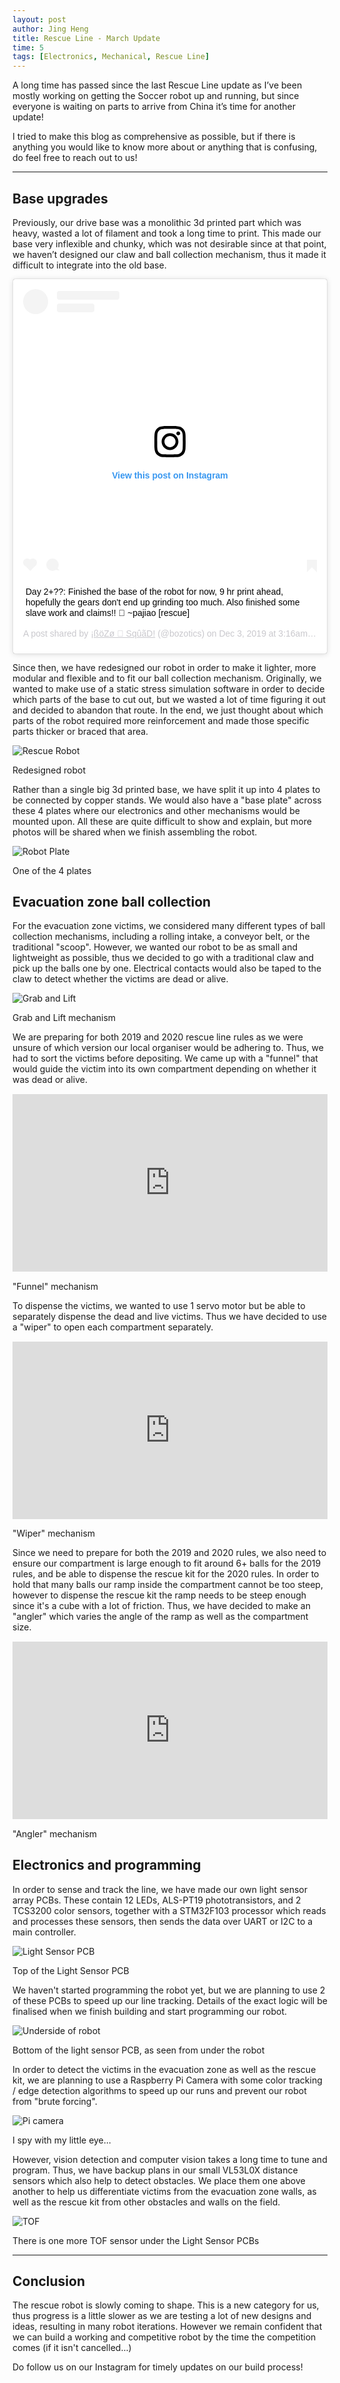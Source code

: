 ```yaml
---
layout: post
author: Jing Heng
title: Rescue Line - March Update
time: 5
tags: [Electronics, Mechanical, Rescue Line]
---
```

A long time has passed since the last Rescue Line update as I’ve been mostly working on getting the Soccer robot up and running, but since everyone is waiting on parts to arrive from China it’s time for another update!

I tried to make this blog as comprehensive as possible, but if there is anything you would like to know more about or anything that is confusing, do feel free to reach out to us!

---

## Base upgrades

Previously, our drive base was a monolithic 3d printed part which was heavy, wasted a lot of filament and took a long time to print. This made our base very inflexible and chunky, which was not desirable since at that point, we haven’t designed our claw and ball collection mechanism, thus it made it difficult to integrate into the old base.

<blockquote class="instagram-media" data-instgrm-captioned data-instgrm-permalink="https://www.instagram.com/p/B5m7bQgHkDa/?utm_source=ig_embed&amp;utm_campaign=loading" data-instgrm-version="12" style=" background:#FFF; border:0; border-radius:3px; box-shadow:0 0 1px 0 rgba(0,0,0,0.5),0 1px 10px 0 rgba(0,0,0,0.15); margin: 1px; max-width:540px; min-width:326px; padding:0; width:99.375%; width:-webkit-calc(100% - 2px); width:calc(100% - 2px);"><div style="padding:16px;"> <a href="https://www.instagram.com/p/B5m7bQgHkDa/?utm_source=ig_embed&amp;utm_campaign=loading" style=" background:#FFFFFF; line-height:0; padding:0 0; text-align:center; text-decoration:none; width:100%;" target="_blank"> <div style=" display: flex; flex-direction: row; align-items: center;"> <div style="background-color: #F4F4F4; border-radius: 50%; flex-grow: 0; height: 40px; margin-right: 14px; width: 40px;"></div> <div style="display: flex; flex-direction: column; flex-grow: 1; justify-content: center;"> <div style=" background-color: #F4F4F4; border-radius: 4px; flex-grow: 0; height: 14px; margin-bottom: 6px; width: 100px;"></div> <div style=" background-color: #F4F4F4; border-radius: 4px; flex-grow: 0; height: 14px; width: 60px;"></div></div></div><div style="padding: 19% 0;"></div> <div style="display:block; height:50px; margin:0 auto 12px; width:50px;"><svg width="50px" height="50px" viewBox="0 0 60 60" version="1.1" xmlns="https://www.w3.org/2000/svg" xmlns:xlink="https://www.w3.org/1999/xlink"><g stroke="none" stroke-width="1" fill="none" fill-rule="evenodd"><g transform="translate(-511.000000, -20.000000)" fill="#000000"><g><path d="M556.869,30.41 C554.814,30.41 553.148,32.076 553.148,34.131 C553.148,36.186 554.814,37.852 556.869,37.852 C558.924,37.852 560.59,36.186 560.59,34.131 C560.59,32.076 558.924,30.41 556.869,30.41 M541,60.657 C535.114,60.657 530.342,55.887 530.342,50 C530.342,44.114 535.114,39.342 541,39.342 C546.887,39.342 551.658,44.114 551.658,50 C551.658,55.887 546.887,60.657 541,60.657 M541,33.886 C532.1,33.886 524.886,41.1 524.886,50 C524.886,58.899 532.1,66.113 541,66.113 C549.9,66.113 557.115,58.899 557.115,50 C557.115,41.1 549.9,33.886 541,33.886 M565.378,62.101 C565.244,65.022 564.756,66.606 564.346,67.663 C563.803,69.06 563.154,70.057 562.106,71.106 C561.058,72.155 560.06,72.803 558.662,73.347 C557.607,73.757 556.021,74.244 553.102,74.378 C549.944,74.521 548.997,74.552 541,74.552 C533.003,74.552 532.056,74.521 528.898,74.378 C525.979,74.244 524.393,73.757 523.338,73.347 C521.94,72.803 520.942,72.155 519.894,71.106 C518.846,70.057 518.197,69.06 517.654,67.663 C517.244,66.606 516.755,65.022 516.623,62.101 C516.479,58.943 516.448,57.996 516.448,50 C516.448,42.003 516.479,41.056 516.623,37.899 C516.755,34.978 517.244,33.391 517.654,32.338 C518.197,30.938 518.846,29.942 519.894,28.894 C520.942,27.846 521.94,27.196 523.338,26.654 C524.393,26.244 525.979,25.756 528.898,25.623 C532.057,25.479 533.004,25.448 541,25.448 C548.997,25.448 549.943,25.479 553.102,25.623 C556.021,25.756 557.607,26.244 558.662,26.654 C560.06,27.196 561.058,27.846 562.106,28.894 C563.154,29.942 563.803,30.938 564.346,32.338 C564.756,33.391 565.244,34.978 565.378,37.899 C565.522,41.056 565.552,42.003 565.552,50 C565.552,57.996 565.522,58.943 565.378,62.101 M570.82,37.631 C570.674,34.438 570.167,32.258 569.425,30.349 C568.659,28.377 567.633,26.702 565.965,25.035 C564.297,23.368 562.623,22.342 560.652,21.575 C558.743,20.834 556.562,20.326 553.369,20.18 C550.169,20.033 549.148,20 541,20 C532.853,20 531.831,20.033 528.631,20.18 C525.438,20.326 523.257,20.834 521.349,21.575 C519.376,22.342 517.703,23.368 516.035,25.035 C514.368,26.702 513.342,28.377 512.574,30.349 C511.834,32.258 511.326,34.438 511.181,37.631 C511.035,40.831 511,41.851 511,50 C511,58.147 511.035,59.17 511.181,62.369 C511.326,65.562 511.834,67.743 512.574,69.651 C513.342,71.625 514.368,73.296 516.035,74.965 C517.703,76.634 519.376,77.658 521.349,78.425 C523.257,79.167 525.438,79.673 528.631,79.82 C531.831,79.965 532.853,80.001 541,80.001 C549.148,80.001 550.169,79.965 553.369,79.82 C556.562,79.673 558.743,79.167 560.652,78.425 C562.623,77.658 564.297,76.634 565.965,74.965 C567.633,73.296 568.659,71.625 569.425,69.651 C570.167,67.743 570.674,65.562 570.82,62.369 C570.966,59.17 571,58.147 571,50 C571,41.851 570.966,40.831 570.82,37.631"></path></g></g></g></svg></div><div style="padding-top: 8px;"> <div style=" color:#3897f0; font-family:Arial,sans-serif; font-size:14px; font-style:normal; font-weight:550; line-height:18px;"> View this post on Instagram</div></div><div style="padding: 12.5% 0;"></div> <div style="display: flex; flex-direction: row; margin-bottom: 14px; align-items: center;"><div> <div style="background-color: #F4F4F4; border-radius: 50%; height: 12.5px; width: 12.5px; transform: translateX(0px) translateY(7px);"></div> <div style="background-color: #F4F4F4; height: 12.5px; transform: rotate(-45deg) translateX(3px) translateY(1px); width: 12.5px; flex-grow: 0; margin-right: 14px; margin-left: 2px;"></div> <div style="background-color: #F4F4F4; border-radius: 50%; height: 12.5px; width: 12.5px; transform: translateX(9px) translateY(-18px);"></div></div><div style="margin-left: 8px;"> <div style=" background-color: #F4F4F4; border-radius: 50%; flex-grow: 0; height: 20px; width: 20px;"></div> <div style=" width: 0; height: 0; border-top: 2px solid transparent; border-left: 6px solid #f4f4f4; border-bottom: 2px solid transparent; transform: translateX(16px) translateY(-4px) rotate(30deg)"></div></div><div style="margin-left: auto;"> <div style=" width: 0px; border-top: 8px solid #F4F4F4; border-right: 8px solid transparent; transform: translateY(16px);"></div> <div style=" background-color: #F4F4F4; flex-grow: 0; height: 12px; width: 16px; transform: translateY(-4px);"></div> <div style=" width: 0; height: 0; border-top: 8px solid #F4F4F4; border-left: 8px solid transparent; transform: translateY(-4px) translateX(8px);"></div></div></div></a> <p style=" margin:8px 0 0 0; padding:0 4px;"> <a href="https://www.instagram.com/p/B5m7bQgHkDa/?utm_source=ig_embed&amp;utm_campaign=loading" style=" color:#000; font-family:Arial,sans-serif; font-size:14px; font-style:normal; font-weight:normal; line-height:17px; text-decoration:none; word-wrap:break-word;" target="_blank">Day 2+??: Finished the base of the robot for now, 9 hr print ahead, hopefully the gears don&#39;t end up grinding too much. Also finished some slave work and claims!! 🎉 ~pajiao [rescue]</a></p> <p style=" color:#c9c8cd; font-family:Arial,sans-serif; font-size:14px; line-height:17px; margin-bottom:0; margin-top:8px; overflow:hidden; padding:8px 0 7px; text-align:center; text-overflow:ellipsis; white-space:nowrap;">A post shared by <a href="https://www.instagram.com/bozotics/?utm_source=ig_embed&amp;utm_campaign=loading" style=" color:#c9c8cd; font-family:Arial,sans-serif; font-size:14px; font-style:normal; font-weight:normal; line-height:17px;" target="_blank"> ¡ßöZø 🗽 SqûãD!</a> (@bozotics) on <time style=" font-family:Arial,sans-serif; font-size:14px; line-height:17px;" datetime="2019-12-03T11:16:07+00:00">Dec 3, 2019 at 3:16am PST</time></p></div></blockquote> <script async src="//www.instagram.com/embed.js"></script>

Since then, we have redesigned our robot in order to make it lighter, more modular and flexible and to fit our ball collection mechanism. Originally, we wanted to make use of a static stress simulation software in order to decide which parts of the base to cut out, but we wasted a lot of time figuring it out and decided to abandon that route.
In the end, we just thought about which parts of the robot required more reinforcement and made those specific parts thicker or braced that area.

![Rescue Robot](/assets/rescue_3.0_2020-Mar-14_07-22-22AM-000_CustomizedView37765168667_png-1024x791.png "Rescue robot")
<p class="caption">Redesigned robot</p>

Rather than a single big 3d printed base, we have split it up into 4 plates to be connected by copper stands. We would also have a "base plate" across these 4 plates where our electronics and other mechanisms would be mounted upon. All these are quite difficult to show and explain, but more photos will be shared when we finish assembling the robot.

![Robot Plate](/assets/rescue-3.0-v73-1024x419.png "Robot plate")
<p class="caption">One of the 4 plates</p>

## Evacuation zone ball collection

For the evacuation zone victims, we considered many different types of ball collection mechanisms, including a rolling intake, a conveyor belt, or the traditional "scoop". However, we wanted our robot to be as small and lightweight as possible, thus we decided to go with a traditional claw and pick up the balls one by one. Electrical contacts would also be taped to the claw to detect whether the victims are dead or alive.

![Grab and Lift](/assets/rescue-3.0-v74-1024x419.png "Grab and lift")
<p class="caption">Grab and Lift mechanism</p>

We are preparing for both 2019 and 2020 rescue line rules as we were unsure of which version our local organiser would be adhering to. Thus, we had to sort the victims before depositing. We came up with a "funnel" that would guide the victim into its own compartment depending on whether it was dead or alive.

<div style="position:relative;padding-bottom:56.25%;margin:15px auto!important;">
<iframe src="https://drive.google.com/file/d/1GIfGhJ9cebe36LavOoRSzydWARoYOmu8/preview" style="width:100%;height:100%;position:absolute;left:0px;top:0px;"
 frameborder="0" width="100%" height="100%" 
 allowfullscreen allow="autoplay"></iframe>
</div>
<p class="caption">"Funnel" mechanism</p>

To dispense the victims, we wanted to use 1 servo motor but be able to separately dispense the dead and live victims. Thus we have decided to use a "wiper" to open each compartment separately.

<div style="position:relative;padding-bottom:56.25%;margin:15px auto!important;">
<iframe src="https://drive.google.com/file/d/1YvVcK1Bej7ZAwR8UUXmeAQGg9HuADF4f/preview" style="width:100%;height:100%;position:absolute;left:0px;top:0px;"
 frameborder="0" width="100%" height="100%" 
 allowfullscreen allow="autoplay"></iframe>
</div>
<p class="caption">"Wiper" mechanism</p>

Since we need to prepare for both the 2019 and 2020 rules, we also need to ensure our compartment is large enough to fit around 6+ balls for the 2019 rules, and be able to dispense the rescue kit for the 2020 rules. In order to hold that many balls our ramp inside the compartment cannot be too steep, however to dispense the rescue kit the ramp needs to be steep enough since it's a cube with a lot of friction. Thus, we have decided to make an "angler" which varies the angle of the ramp as well as the compartment size.

<div style="position:relative;padding-bottom:56.25%;margin:15px auto!important;">
<iframe src="https://drive.google.com/file/d/1nXJlgD1yfBoHSY1OrFmMRATaXsW8LVEo/preview" style="width:100%;height:100%;position:absolute;left:0px;top:0px;"
 frameborder="0" width="100%" height="100%" 
 allowfullscreen allow="autoplay"></iframe>
</div>
<p class="caption">"Angler" mechanism</p>

## Electronics and programming

In order to sense and track the line, we have made our own light sensor array PCBs. These contain 12 LEDs, ALS-PT19 phototransistors, and 2 TCS3200 color sensors, together with a STM32F103 processor which reads and processes these sensors, then sends the data over UART or I2C to a main controller.

![Light Sensor PCB](/assets/RescueLS-1-1024x419.png "Light sensor PCB")
<p class="caption">Top of the Light Sensor PCB</p>

We haven't started programming the robot yet, but we are planning to use 2 of these PCBs to speed up our line tracking. Details of the exact logic will be finalised when we finish building and start programming our robot.

![Underside of robot](/assets/rescue-3.0-5-1024x419.png "Underside of robot")
<p class="caption">Bottom of the light sensor PCB, as seen from under the robot</p>

In order to detect the victims in the evacuation zone as well as the rescue kit, we are planning to use a Raspberry Pi Camera with some color tracking / edge detection algorithms to speed up our runs and prevent our robot from "brute forcing".

![Pi camera](/assets/rescue-3.0-6-1024x419.png "Pi camera")
<p class="caption">I spy with my little eye...</p>

However, vision detection and computer vision takes a long time to tune and program. Thus, we have backup plans in our small VL53L0X distance sensors which also help to detect obstacles. We place them one above another to help us differentiate victims from the evacuation zone walls, as well as the rescue kit from other obstacles and walls on the field.

![TOF](/assets/rescue-3.0-77-1024x419.png "TOF")
<p class="caption">There is one more TOF sensor under the Light Sensor PCBs</p>

---

## Conclusion

The rescue robot is slowly coming to shape. This is a new category for us, thus progress is a little slower as we are testing a lot of new designs and ideas, resulting in many robot iterations. However we remain confident that we can build a working and competitive robot by the time the competition comes (if it isn't cancelled...)

Do follow us on our Instagram for timely updates on our build process!